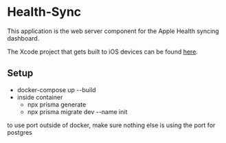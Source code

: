 # Health-Sync

This application is the web server component for the Apple Health syncing dashboard.

The Xcode project that gets built to iOS devices can be found [here]().

## Setup
- docker-compose up --build
- inside container
    - npx prisma generate
    - npx prisma migrate dev --name init

to use port outside of docker, make sure nothing else is using the port for postgres
